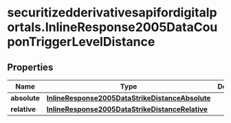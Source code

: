 # securitizedderivativesapifordigitalportals.InlineResponse2005DataCouponTriggerLevelDistance

## Properties

Name | Type | Description | Notes
------------ | ------------- | ------------- | -------------
**absolute** | [**InlineResponse2005DataStrikeDistanceAbsolute**](InlineResponse2005DataStrikeDistanceAbsolute.md) |  | [optional] 
**relative** | [**InlineResponse2005DataStrikeDistanceRelative**](InlineResponse2005DataStrikeDistanceRelative.md) |  | [optional] 


